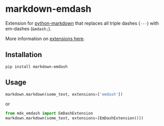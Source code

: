 # markdown-emdash

Extension for [python-markdown](https://python-markdown.github.io/) that replaces all triple dashes
(`---`) with em-dashes (`&mdash;`).

More information on [extensions here](https://python-markdown.github.io/extensions/).

## Installation

```
pip install markdown-emdash
```

## Usage

```python
markdown.markdown(some_text, extensions=['emdash'])
```

or

```python
from mdx_emdash import EmDashExtension
markdown.markdown(some_text, extensions=[EmDashExtension()])
```

